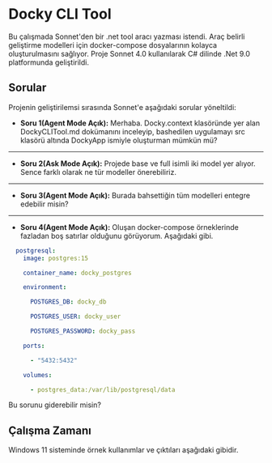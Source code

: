 # Docky CLI Tool

Bu çalışmada Sonnet'den bir .net tool aracı yazması istendi. Araç belirli geliştirme modelleri için docker-compose dosyalarının kolayca oluşturulmasını sağlıyor. Proje Sonnet 4.0 kullanılarak C# dilinde .Net 9.0 platformunda geliştirildi.

## Sorular

Projenin geliştirilemsi sırasında Sonnet'e aşağıdaki sorular yöneltildi:

- **Soru 1(Agent Mode Açık):** Merhaba.
Docky\.context klasöründe yer alan DockyCLITool.md dokümanını inceleyip, bashedilen uygulamayı src klasörü altında DockyApp ismiyle oluşturman mümkün mü?

---

- **Soru 2(Ask Mode Açık):** Projede base ve full isimli iki model yer alıyor. Sence farklı olarak ne tür modeller önerebiliriz.

---

- **Soru 3(Agent Mode Açık):** Burada bahsettiğin tüm modelleri entegre edebilir misin?

---

- **Soru 4(Agent Mode Açık):** Oluşan docker-compose örneklerinde fazladan boş satırlar olduğunu görüyorum. Aşağıdaki gibi.

```yml
  postgresql:
    image: postgres:15

    container_name: docky_postgres

    environment:

      POSTGRES_DB: docky_db

      POSTGRES_USER: docky_user

      POSTGRES_PASSWORD: docky_pass

    ports:

      - "5432:5432"

    volumes:

      - postgres_data:/var/lib/postgresql/data
```

Bu sorunu giderebilir misin?

## Çalışma Zamanı

Windows 11 sisteminde örnek kullanımlar ve çıktıları aşağıdaki gibidir.

